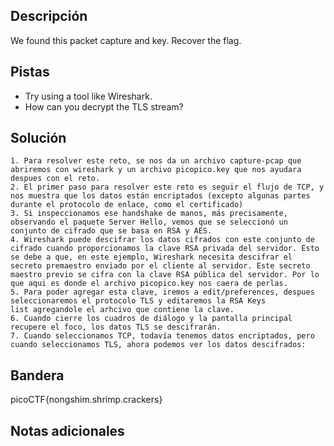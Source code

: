 ## Descripción

We found this packet capture and key. Recover the flag.

## Pistas

-   Try using a tool like Wireshark.
-   How can you decrypt the TLS stream?

## Solución

```python()
1. Para resolver este reto, se nos da un archivo capture-pcap que abriremos con wireshark y un archivo picopico.key que nos ayudara despues con el reto.
2. El primer paso para resolver este reto es seguir el flujo de TCP, y nos muestra que los datos están encriptados (excepto algunas partes durante el protocolo de enlace, como el certificado)
3. Si inspeccionamos ese handshake de manos, más precisamente, observando el paquete Server Hello, vemos que se seleccionó un conjunto de cifrado que se basa en RSA y AES.
4. Wireshark puede descifrar los datos cifrados con este conjunto de cifrado cuando proporcionamos la clave RSA privada del servidor. Esto se debe a que, en este ejemplo, Wireshark necesita descifrar el secreto premaestro enviado por el cliente al servidor. Este secreto maestro previo se cifra con la clave RSA pública del servidor. Por lo que aqui es donde el archivo picopico.key nos caera de perlas.
5. Para poder agregar esta clave, iremos a edit/preferences, despues seleccionaremos el protocolo TLS y editaremos la RSA Keys list agregandole el arhcivo que contiene la clave.
6. Cuando cierre los cuadros de diálogo y la pantalla principal recupere el foco, los datos TLS se descifrarán.
7. Cuando seleccionamos TCP, todavía tenemos datos encriptados, pero cuando seleccionamos TLS, ahora podemos ver los datos descifrados:

```

## Bandera

picoCTF{nongshim.shrimp.crackers}

## Notas adicionales